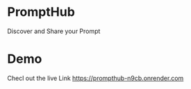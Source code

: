 # PromptHub

Discover and Share your Prompt

# Demo

Checl out the live Link
https://prompthub-n9cb.onrender.com
